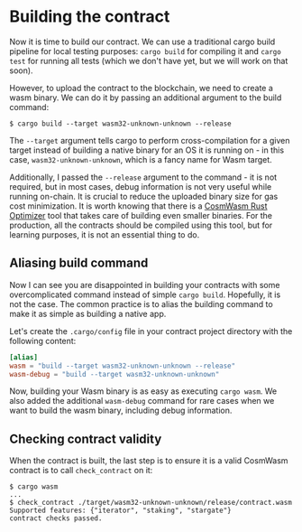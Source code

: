 # Building the contract

Now it is time to build our contract. We can use a traditional cargo build pipeline for local
testing purposes: `cargo build` for compiling it and `cargo test` for running all tests (which
we don't have yet, but we will work on that soon).

However, to upload the contract to the blockchain, we need to create a wasm binary. We can do
it by passing an additional argument to the build command:

```
$ cargo build --target wasm32-unknown-unknown --release
```

The `--target` argument tells cargo to perform cross-compilation for a given target instead of
building a native binary for an OS it is running on - in this case, `wasm32-unknown-unknown`,
which is a fancy name for Wasm target.

Additionally, I passed the `--release` argument to the command - it is not required, but in
most cases, debug information is not very useful while running on-chain. It is crucial to reduce
the uploaded binary size for gas cost minimization. It is worth knowing that there is a [CosmWasm
Rust Optimizer](https://github.com/CosmWasm/rust-optimizer) tool that takes care of building even
smaller binaries. For the production, all
the contracts should be compiled using this tool, but for learning purposes, it is not an essential
thing to do.

## Aliasing build command

Now I can see you are disappointed in building your contracts with some overcomplicated command
instead of simple `cargo build`. Hopefully, it is not the case. The common practice is to alias
the building command to make it as simple as building a native app.

Let's create the `.cargo/config` file in your contract project directory with the following content:

```toml
[alias]
wasm = "build --target wasm32-unknown-unknown --release"
wasm-debug = "build --target wasm32-unknown-unknown"
```

Now, building your Wasm binary is as easy as executing `cargo wasm`. We also added the additional
`wasm-debug` command for rare cases when we want to build the wasm binary, including debug information.

## Checking contract validity

When the contract is built, the last step is to ensure it is a valid CosmWasm contract is to call
`check_contract` on it:

```
$ cargo wasm
...
$ check_contract ./target/wasm32-unknown-unknown/release/contract.wasm
Supported features: {"iterator", "staking", "stargate"}
contract checks passed.
```
